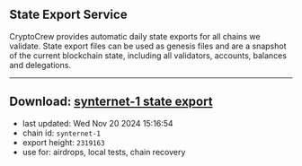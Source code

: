 ## State Export Service
CryptoCrew provides automatic daily state exports for all chains we validate. State export files can be used as genesis files and are a snapshot of the current blockchain state, including all validators, accounts, balances and delegations.

---
**Download: [synternet-1 state export](https://dl-eu2.ccvalidators.com/SERVICE/synternet/synternet-1_export_2319163.json)**
---

- last updated: Wed Nov 20 2024 15:16:54
- chain id: `synternet-1`
- export height: `2319163`
- use for: airdrops, local tests, chain recovery
